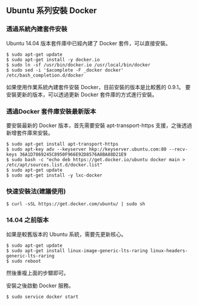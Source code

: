 ## Ubuntu 系列安裝 Docker

### 透過系統內建套件安裝
Ubuntu 14.04 版本套件庫中已經內建了 Docker 套件，可以直接安裝。
```
$ sudo apt-get update
$ sudo apt-get install -y docker.io
$ sudo ln -sf /usr/bin/docker.io /usr/local/bin/docker
$ sudo sed -i '$acomplete -F _docker docker' /etc/bash_completion.d/docker
```

如果使用作業系統內建套件安裝 Docker，目前安裝的版本是比較舊的 0.9.1。 要安裝更新的版本，可以透過更新 Docker 套件庫的方式進行安裝。

### 透過Docker 套件庫安裝最新版本
要安裝最新的 Docker 版本，首先需要安裝 apt-transport-https 支援，之後透過新增套件庫來安裝。
```
$ sudo apt-get install apt-transport-https
$ sudo apt-key adv --keyserver hkp://keyserver.ubuntu.com:80 --recv-keys 36A1D7869245C8950F966E92D8576A8BA88D21E9
$ sudo bash -c "echo deb https://get.docker.io/ubuntu docker main > /etc/apt/sources.list.d/docker.list"
$ sudo apt-get update
$ sudo apt-get install -y lxc-docker
```

### 快速安裝法(建議使用)
```
$ curl -sSL https://get.docker.com/ubuntu/ | sudo sh
```

### 14.04 之前版本
如果是較舊版本的 Ubuntu 系統，需要先更新核心。
```
$ sudo apt-get update
$ sudo apt-get install linux-image-generic-lts-raring linux-headers-generic-lts-raring
$ sudo reboot
```
然後重複上面的步驟即可。

安裝之後啟動 Docker 服務。
```
$ sudo service docker start
```
